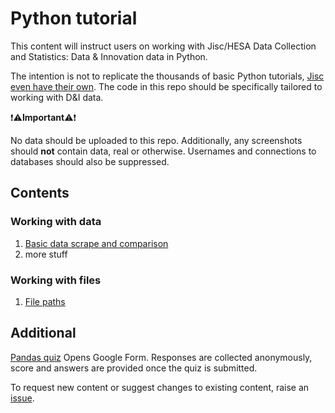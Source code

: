 # Python tutorial
This content will instruct users on working with Jisc/HESA Data Collection and Statistics: Data &amp; Innovation data in Python.

The intention is not to replicate the thousands of basic Python tutorials, [Jisc even have their own](https://github.com/JiscDACT/PositivelySkewed). The code in this repo should be specifically tailored to working with D&I data.

:heavy_exclamation_mark::warning:**Important**:warning::heavy_exclamation_mark:

No data should be uploaded to this repo. Additionally, any screenshots should **not** contain data, real or otherwise. Usernames and connections to databases should also be suppressed.

## Contents
### Working with data
1) [Basic data scrape and comparison](https://github.com/alexlastoriabutlerjisc/python-tutorial/blob/main/working-with-data/import-and-merge.md)
2) more stuff

### Working with files
1) [File paths](https://github.com/alexlastoriabutlerjisc/python-tutorial/blob/main/working-with-files/filepaths.md)

## Additional
[Pandas quiz](https://forms.gle/E2vXt9kXqTFPkXBd9) Opens Google Form. Responses are collected anonymously, score and answers are provided once the quiz is submitted.

To request new content or suggest changes to existing content, raise an [issue](https://github.com/alexlastoriabutlerjisc/python-tutorial/issues/new).
